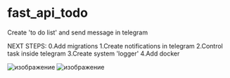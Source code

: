 # fast_api_todo
Create 'to do list' and send message in telegram

NEXT STEPS:
0.Add migrations
1.Create notifications in telegram
2.Control task inside telegram
3.Create system 'logger'
4.Add docker


![изображение](https://github.com/veleus/fast_api_todo/assets/63227936/6af3b21e-f091-4da3-9212-1b1815b025c0)
![изображение](https://github.com/veleus/fast_api_todo/assets/63227936/1dc80c78-a1ed-4027-a16c-af8850448742)
